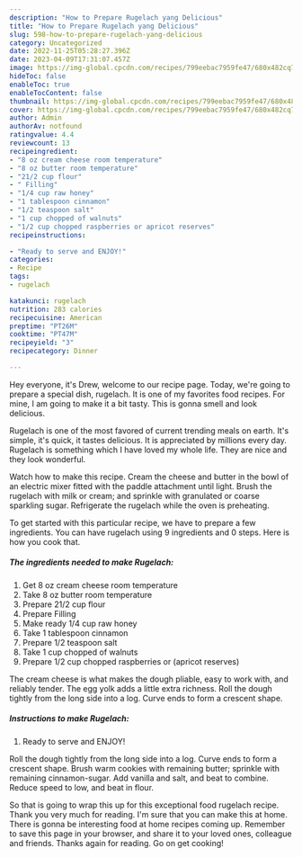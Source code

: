 ```yaml
---
description: "How to Prepare Rugelach yang Delicious"
title: "How to Prepare Rugelach yang Delicious"
slug: 598-how-to-prepare-rugelach-yang-delicious
category: Uncategorized
date: 2022-11-25T05:28:27.396Z
date: 2023-04-09T17:31:07.457Z
image: https://img-global.cpcdn.com/recipes/799eebac7959fe47/680x482cq70/rugelach-recipe-main-photo.jpg
hideToc: false
enableToc: true
enableTocContent: false
thumbnail: https://img-global.cpcdn.com/recipes/799eebac7959fe47/680x482cq70/rugelach-recipe-main-photo.jpg
cover: https://img-global.cpcdn.com/recipes/799eebac7959fe47/680x482cq70/rugelach-recipe-main-photo.jpg
author: Admin
authorAv: notfound
ratingvalue: 4.4
reviewcount: 13
recipeingredient:
- "8 oz cream cheese room temperature"
- "8 oz butter room temperature"
- "21/2 cup flour"
- " Filling"
- "1/4 cup raw honey"
- "1 tablespoon cinnamon"
- "1/2 teaspoon salt"
- "1 cup chopped of walnuts"
- "1/2 cup chopped raspberries or apricot reserves"
recipeinstructions:

- "Ready to serve and ENJOY!"
categories:
- Recipe
tags:
- rugelach

katakunci: rugelach 
nutrition: 283 calories
recipecuisine: American
preptime: "PT26M"
cooktime: "PT47M"
recipeyield: "3"
recipecategory: Dinner

---
```



Hey everyone, it's Drew, welcome to our recipe page. Today, we're going to prepare a special dish, rugelach. It is one of my favorites food recipes. For mine, I am going to make it a bit tasty. This is gonna smell and look delicious.

Rugelach is one of the most favored of current trending meals on earth. It's simple, it's quick, it tastes delicious. It is appreciated by millions every day. Rugelach is something which I have loved my whole life. They are nice and they look wonderful.

Watch how to make this recipe. Cream the cheese and butter in the bowl of an electric mixer fitted with the paddle attachment until light. Brush the rugelach with milk or cream; and sprinkle with granulated or coarse sparkling sugar. Refrigerate the rugelach while the oven is preheating.


To get started with this particular recipe, we have to prepare a few ingredients. You can have rugelach using 9 ingredients and 0 steps. Here is how you cook that.

<!--inarticleads1-->

##### The ingredients needed to make Rugelach:

1. Get 8 oz cream cheese room temperature
1. Take 8 oz butter room temperature
1. Prepare 21/2 cup flour
1. Prepare  Filling
1. Make ready 1/4 cup raw honey
1. Take 1 tablespoon cinnamon
1. Prepare 1/2 teaspoon salt
1. Take 1 cup chopped of walnuts
1. Prepare 1/2 cup chopped raspberries or (apricot reserves)


The cream cheese is what makes the dough pliable, easy to work with, and reliably tender. The egg yolk adds a little extra richness. Roll the dough tightly from the long side into a log. Curve ends to form a crescent shape. 

<!--inarticleads2-->

##### Instructions to make Rugelach:


1. Ready to serve and ENJOY!

Roll the dough tightly from the long side into a log. Curve ends to form a crescent shape. Brush warm cookies with remaining butter; sprinkle with remaining cinnamon-sugar. Add vanilla and salt, and beat to combine. Reduce speed to low, and beat in flour. 

So that is going to wrap this up for this exceptional food rugelach recipe. Thank you very much for reading. I'm sure that you can make this at home. There is gonna be interesting food at home recipes coming up. Remember to save this page in your browser, and share it to your loved ones, colleague and friends. Thanks again for reading. Go on get cooking!
